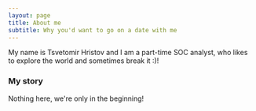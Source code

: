 ```yaml
---
layout: page
title: About me
subtitle: Why you'd want to go on a date with me
---
```


My name is Tsvetomir Hristov and I am a part-time SOC analyst, who likes to explore the world and sometimes break it :\)!

### My story

Nothing here, we're only in the beginning!